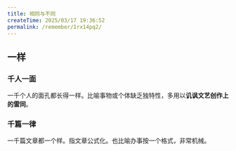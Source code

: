 ```yaml
---
title: 相同与不同
createTime: 2025/03/17 19:36:52
permalink: /remember/1rx14pq2/
---
```


## 一样

### 千人一面
一千个人的面孔都长得一样。比喻事物或个体缺乏独特性，多用以**讥讽文艺创作上的雷同**。

### 千篇一律
一千篇文章都一个样。指文章公式化。也比喻办事按一个格式，非常机械。
